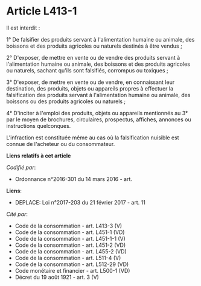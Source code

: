 # Article L413-1

Il est interdit :

1° De falsifier des produits servant à l'alimentation humaine ou animale, des boissons et des produits agricoles ou naturels
destinés à être vendus ;

2° D'exposer, de mettre en vente ou de vendre des produits servant à l'alimentation humaine ou animale, des boissons et des
produits agricoles ou naturels, sachant qu'ils sont falsifiés, corrompus ou toxiques ;

3° D'exposer, de mettre en vente ou de vendre, en connaissant leur destination, des produits, objets ou appareils propres à
effectuer la falsification des produits servant à l'alimentation humaine ou animale, des boissons ou des produits agricoles
ou naturels ;

4° D'inciter à l'emploi des produits, objets ou appareils mentionnés au 3° par le moyen de brochures, circulaires,
prospectus, affiches, annonces ou instructions quelconques.

L'infraction est constituée même au cas où la falsification nuisible est connue de l'acheteur ou du consommateur.

**Liens relatifs à cet article**

_Codifié par_:

  - Ordonnance n°2016-301 du 14 mars 2016 - art.

**Liens**:

  - DEPLACE: Loi n°2017-203 du 21 février 2017 - art. 11

_Cité par_:

  - Code de la consommation - art. L413-3 (V)
  - Code de la consommation - art. L451-1 (VD)
  - Code de la consommation - art. L451-1-1 (V)
  - Code de la consommation - art. L451-2 (VD)
  - Code de la consommation - art. L455-2 (VD)
  - Code de la consommation - art. L511-4 (V)
  - Code de la consommation - art. L512-29 (VD)
  - Code monétaire et financier - art. L500-1 (VD)
  - Décret du 19 août 1921 - art. 3 (V)

